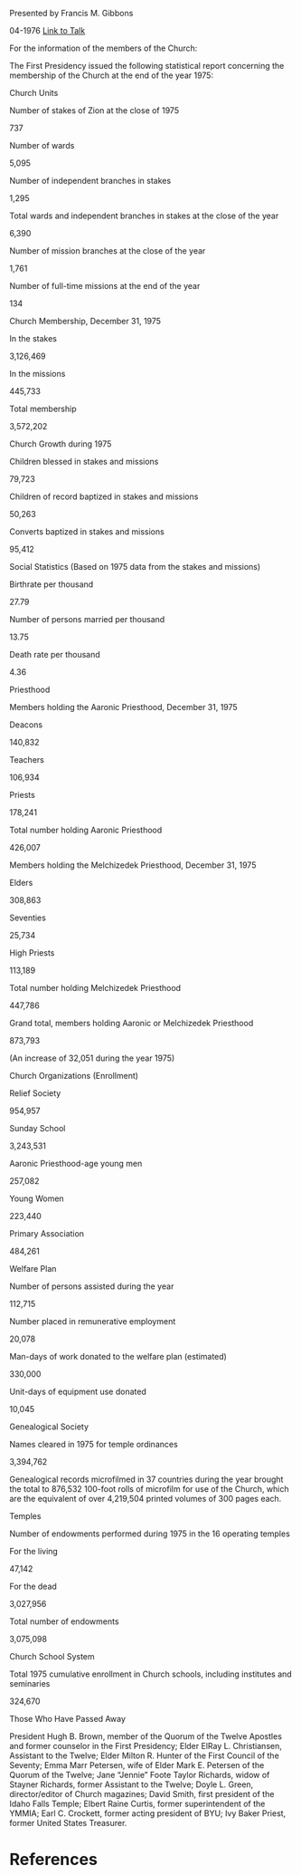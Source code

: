 Presented by Francis M. Gibbons

04-1976
[Link to Talk](https://www.churchofjesuschrist.org/study/general-conference/1976/04/statistical-report-1975?lang=eng)

For the information of the members of the Church:

The First Presidency issued the following statistical report concerning the membership of the Church at the end of the year 1975:





Church Units





Number of stakes of Zion at the close of 1975



737



Number of wards



5,095



Number of independent branches in stakes



1,295



Total wards and independent branches in stakes at the close of the year



6,390



Number of mission branches at the close of the year



1,761



Number of full-time missions at the end of the year



134









Church Membership, December 31, 1975





In the stakes



3,126,469



In the missions



445,733



Total membership



3,572,202









Church Growth during 1975





Children blessed in stakes and missions



79,723



Children of record baptized in stakes and missions



50,263



Converts baptized in stakes and missions



95,412









Social Statistics (Based on 1975 data from the stakes and missions)





Birthrate per thousand



27.79



Number of persons married per thousand



13.75



Death rate per thousand



4.36









Priesthood







Members holding the Aaronic Priesthood, December 31, 1975





Deacons



140,832



Teachers



106,934



Priests



178,241



Total number holding Aaronic Priesthood



426,007









Members holding the Melchizedek Priesthood, December 31, 1975





Elders



308,863



Seventies



25,734



High Priests



113,189



Total number holding Melchizedek Priesthood



447,786



Grand total, members holding Aaronic or Melchizedek Priesthood



873,793



(An increase of 32,051 during the year 1975)









Church Organizations (Enrollment)





Relief Society



954,957



Sunday School



3,243,531



Aaronic Priesthood-age young men



257,082



Young Women



223,440



Primary Association



484,261









Welfare Plan





Number of persons assisted during the year



112,715



Number placed in remunerative employment



20,078



Man-days of work donated to the welfare plan (estimated)



330,000



Unit-days of equipment use donated



10,045









Genealogical Society





Names cleared in 1975 for temple ordinances



3,394,762



Genealogical records microfilmed in 37 countries during the year brought the total to 876,532 100-foot rolls of microfilm for use of the Church, which are the equivalent of over 4,219,504 printed volumes of 300 pages each.







Temples



Number of endowments performed during 1975 in the 16 operating temples



For the living



47,142



For the dead



3,027,956



Total number of endowments



3,075,098









Church School System





Total 1975 cumulative enrollment in Church schools, including institutes and seminaries



324,670









Those Who Have Passed Away



President Hugh B. Brown, member of the Quorum of the Twelve Apostles and former counselor in the First Presidency; Elder ElRay L. Christiansen, Assistant to the Twelve; Elder Milton R. Hunter of the First Council of the Seventy; Emma Marr Petersen, wife of Elder Mark E. Petersen of the Quorum of the Twelve; Jane “Jennie” Foote Taylor Richards, widow of Stayner Richards, former Assistant to the Twelve; Doyle L. Green, director/editor of Church magazines; David Smith, first president of the Idaho Falls Temple; Elbert Raine Curtis, former superintendent of the YMMIA; Earl C. Crockett, former acting president of BYU; Ivy Baker Priest, former United States Treasurer.

# References
